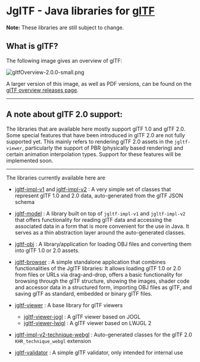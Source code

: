 # JglTF - Java libraries for [glTF](https://github.com/KhronosGroup/glTF/) 

**Note:** These libraries are still subject to change.

## What is glTF?

The following image gives an overview of glTF:

![gltfOverview-2.0.0-small.png](/images/gltfOverview-2.0.0-small.png)

A larger version of this image, as well as PDF versions, can be found on the [glTF overview releases page](https://github.com/javagl/gltfOverview/releases).

---

## A note about glTF 2.0 support:

The libraries that are available here mostly support glTF 1.0 and glTF 2.0.
Some special features that have been introduced in glTF 2.0 are not fully
supported yet. This mainly refers to rendering glTF 2.0 assets in the 
`jgltf-viewer`, particularly the support of PBR (physically based rendering)
and certain animation interpolation types. Support for these features will 
be implemented soon.

---


The libraries currently available here are

* [jgltf-impl-v1](https://github.com/javagl/JglTF/tree/master/jgltf-impl-v1) and
  [jgltf-impl-v2](https://github.com/javagl/JglTF/tree/master/jgltf-impl-v2) : 
  A very simple set of classes that represent glTF 1.0 and 2.0 data, 
  auto-generated from the glTF JSON schema
  
* [jgltf-model](https://github.com/javagl/JglTF/tree/master/jgltf-model) : 
  A library built on top of `jgltf-impl-v1` and `jgltf-impl-v2` that offers 
  functionality for reading glTF data and accessing the associated data 
  in a form that is more convenient for the use in Java. It serves as a
  thin abstraction layer around the auto-generated classes.
  
* [jgltf-obj](https://github.com/javagl/JglTF/tree/master/jgltf-obj) : 
  A library/application for loading OBJ files and converting them into
  glTF 1.0 or 2.0 assets.
  
* [jgltf-browser](https://github.com/javagl/JglTF/tree/master/jgltf-browser) : 
  A simple standalone application that combines functionalities 
  of the JglTF libraries: It allows loading glTF 1.0 or 2.0 from files or 
  URLs via drag-and-drop, offers a basic functionality for browsing through 
  the glTF structure, showing the images, shader code and accessor data
  in a structured form, importing OBJ files as glTF, and saving glTF as 
  standard, embedded or binary glTF files.
  
* [jgltf-viewer](https://github.com/javagl/JglTF/tree/master/jgltf-viewer) : 
  A base library for glTF viewers
  * [jgltf-viewer-jogl](https://github.com/javagl/JglTF/tree/master/jgltf-viewer-jogl) : 
  A glTF viewer based on JOGL
  * [jgltf-viewer-lwjgl](https://github.com/javagl/JglTF/tree/master/jgltf-viewer-lwjgl) : 
  A glTF viewer based on LWJGL 2

* [jgltf-impl-v2-technique-webgl](https://github.com/javagl/JglTF/tree/master/jgltf-impl-v2-technique-webgl) :
  Auto-generated classes for the glTF 2.0 `KHR_technique_webgl` extension
  
* [jgltf-validator](https://github.com/javagl/JglTF/tree/master/jgltf-validator) : 
  A simple glTF validator, only intended for internal use
  
   

